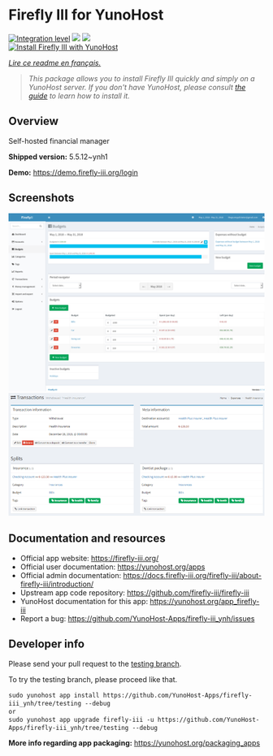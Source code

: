 <!--
N.B.: This README was automatically generated by https://github.com/YunoHost/apps/tree/master/tools/README-generator
It shall NOT be edited by hand.
-->

# Firefly III for YunoHost

[![Integration level](https://dash.yunohost.org/integration/firefly-iii.svg)](https://dash.yunohost.org/appci/app/firefly-iii) ![](https://ci-apps.yunohost.org/ci/badges/firefly-iii.status.svg) ![](https://ci-apps.yunohost.org/ci/badges/firefly-iii.maintain.svg)  
[![Install Firefly III with YunoHost](https://install-app.yunohost.org/install-with-yunohost.svg)](https://install-app.yunohost.org/?app=firefly-iii)

*[Lire ce readme en français.](./README_fr.md)*

> *This package allows you to install Firefly III quickly and simply on a YunoHost server.
If you don't have YunoHost, please consult [the guide](https://yunohost.org/#/install) to learn how to install it.*

## Overview

Self-hosted financial manager

**Shipped version:** 5.5.12~ynh1

**Demo:** https://demo.firefly-iii.org/login

## Screenshots

![](./doc/screenshots/budget.png)
![](./doc/screenshots/ff2.png)

## Documentation and resources

* Official app website: https://firefly-iii.org/
* Official user documentation: https://yunohost.org/apps
* Official admin documentation: https://docs.firefly-iii.org/firefly-iii/about-firefly-iii/introduction/
* Upstream app code repository: https://github.com/firefly-iii/firefly-iii
* YunoHost documentation for this app: https://yunohost.org/app_firefly-iii
* Report a bug: https://github.com/YunoHost-Apps/firefly-iii_ynh/issues

## Developer info

Please send your pull request to the [testing branch](https://github.com/YunoHost-Apps/firefly-iii_ynh/tree/testing).

To try the testing branch, please proceed like that.
```
sudo yunohost app install https://github.com/YunoHost-Apps/firefly-iii_ynh/tree/testing --debug
or
sudo yunohost app upgrade firefly-iii -u https://github.com/YunoHost-Apps/firefly-iii_ynh/tree/testing --debug
```

**More info regarding app packaging:** https://yunohost.org/packaging_apps